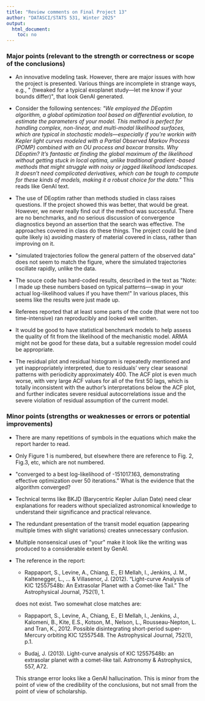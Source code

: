 ```yaml
---
title: "Review comments on Final Project 13"
author: "DATASCI/STATS 531, Winter 2025"
output:
  html_document:
    toc: no
---
```


### Major points (relevant to the strength or correctness or scope of the conclusions)

* An innovative modeling task. However, there are major issues with how the project is presented. Various things are incomplete in strange ways, e.g., " (tweaked for a typical exoplanet study—let me know if your bounds differ)", that look GenAI generated.

* Consider the following sentences: _"We employed the DEoptim algorithm, a global optimization tool based on differential evolution, to estimate the parameters of your model. This method is perfect for handling complex, non-linear, and multi-modal likelihood surfaces, which are typical in stochastic models—especially if you’re workin with Kepler light curves modeled with a Partial Observed Markov Process (POMP) combined with an OU process and boxcar transits. Why DEoptim? It’s fantastic at finding the global maximum of the likelihood without getting stuck in local optima, unlike traditional gradient -based methods that might struggle with noisy or jagged likelihood landscapes. It doesn’t need complicated derivatives, which can be tough to compute for these kinds of models, making it a robust choice for the data."_ This reads like GenAI text.

* The use of DEoptim rather than methods studied in class raises questions. If the project showed this was better, that would be great. However, we never really find out if the method was successful. There are no benchmarks, and no serious discussion of convergence diagnostics beyond an assertion that the search was effective. The approaches covered in class do these things. The project could be (and quite likely is) avoiding  mastery of material covered in class, rather than improving on it.

* "simulated trajectories follow the general pattern of the observed data" does not seem to match the figure, where the simulated trajectories oscillate rapidly, unlike the data.

* The souce code has hard-coded results, described in the text as "Note: I made up these numbers based on typical patterns—swap in your actual log-likelihood values if you have them!" In various places, this seems like the results were just made up.

* Referees reported that at least some parts of the code (that were not too time-intensive) ran reproducibly and looked well written.

* It would be good to have statistical benchmark models to help assess the quality of fit from the likelihood of the mechanistic model. ARMA might not be good for these data, but a suitable regression model could be appropriate.

* The residual plot and residual histogram is repeatedly mentioned and yet inappropriately interpreted, due to residuals’ very clear seasonal patterns with periodicity approximately 400. The ACF plot is even much worse, with very large ACF values for all of the first 50 lags, which is totally inconsistent with the author’s interpretations below the ACF plot, and further indicates severe residual autocorrelations issue and the severe violation of residual assumption of the
current model.

### Minor points (strengths or weaknesses or errors or potential improvements)

* There are many repetitions of symbols in the equations which make the report harder to read.

* Only Figure 1 is numbered, but elsewhere there are reference to Fig. 2, Fig.3, etc, which are not numbered.

* "converged to a best log-likelihood of -151017.163, demonstrating effective optimization over 50 iterations." What is the evidence that the algorithm converged?

* Technical terms like BKJD (Barycentric Kepler Julian Date) need clear explanations for readers without specialized astronomical
knowledge to understand their significance and practical relevance.

* The redundant presentation of the transit model equation (appearing multiple times with slight variations) creates unnecessary confusion.

* Multiple nonsensical uses of "your" make it look like the writing was produced to a considerable extent by GenAI.

* The reference in the report:
    - Rappaport, S., Levine, A., Chiang, E., El Mellah, I., Jenkins, J. M., Kaltenegger, L., … & Villasenor, J. (2012). “Light-curve Analysis of KIC 12557548b: An Extrasolar Planet with a Comet-like Tail.” The Astrophysical Journal, 752(1), 1.

    does not exist. Two somewhat close matches are:

    - Rappaport, S., Levine, A., Chiang, E., El Mellah, I., Jenkins, J., Kalomeni, B., Kite, E.S., Kotson, M., Nelson, L., Rousseau-Nepton, L. and Tran, K., 2012. Possible disintegrating short-period super-Mercury orbiting KIC 12557548. The Astrophysical Journal, 752(1), p.1.

    - Budaj, J. (2013). Light-curve analysis of KIC 12557548b: an extrasolar planet with a comet-like tail. Astronomy & Astrophysics, 557, A72.

    This strange error looks like a GenAI hallucination. This is minor from the point of view of the credibility of the conclusions, but not small from the point of view of scholarship.




